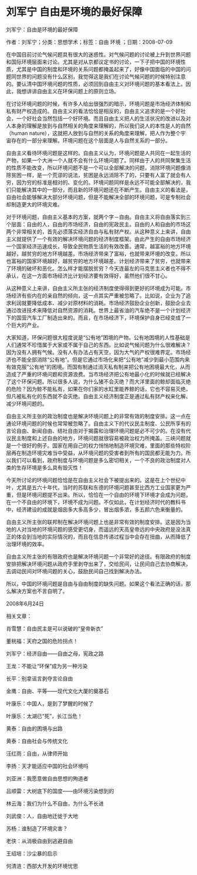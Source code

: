 # 刘军宁  自由是环境的最好保障    
    
刘军宁：自由是环境的最好保障    
作者：刘军宁；分类：思想学术；标签：自由 环境 ；日期：2008-07-09    
在中国目前讨论气候问题具有很大的迷惑性。对气候问题的讨论被上升到世界问题和国际环境层面来讨论。尤其是对从京都议定书的讨论，一下子把中国的环境性质，尤其是中国的制度和环境的关系问题都掩盖起来了，好像中国面临的中国的问题同世界的问题没有什么区别，我觉得这是我们在讨论气候问题的时候特别注意的。要认清中国环境问题的性质，必须回到自由主义对环境问题的基本看法上。因此，我想讲讲自由主义在环保问题上的原则立场。    
在讨论环境问题的时候，有许多人给出很强烈的暗示，环境问题是市场经济体制和私有财产权造成的。自由主义的看法恰恰是相反的，自由主义追求的是一个好社会，一个好社会当然包括一个好环境。而且自由主义把人的生活状况的改进以及对人本身的理解是放到与自然相关的角度来理解的，所以我们说人的本性是人的自然（human nature），这就把人放到与自然的关系的角度来理解，把人作为整个宇宙存在的一部分来理解。环境问题在这个层面是人与自然关系的一部分。    
自由主义看待环境问题是这样的。自由主义认为，环境问题是人共同在一起生活的产物，如果一个大洲一个人就不会有什么环境问题了。同样由于人的共同聚集生活的性质不能改变，所以环境问题不是一个可以全部解决的问题，消除环境问题像消除贫困一样，是一个荒谬的说法，贫困是永远消除不了的，只要有人富了就会有人穷，因为穷的标准是相对的、变化的。环境问题同样是永远不可能全部解决的，我们只能解决其中的一部分，而且新的环境问题还在不断产生。自由主义的看法是，自由社会能够解决大部分环境问题，但是不能解决全部的环境问题，可是专制社会却制造更大的环境灾难。    
对于环境问题，自由主义基本的方案，就两个字－自由。自由主义将自由落实到三个层面：自由的人，自由的市场经济，自由的宪政民主。自由的人和自由的市场这两个非常相关的，首先必须落实经济自由与私有财产权。从这种意义上来讲，自由主义就提供了一个有效的解决环境问题的经济制度框架。由此产生的自由市场经济一个国家经济迅速成长，导致全民物质生活的有效改善。通常，越富裕的地方环境越好，越贫穷的地方环境越差。市场经济带来了富裕，也就带来环境的改变。所以也富裕的国家环境越好，越贫穷的地方环境越差。计划经济带来了贫穷，也就带来了环境的破坏和恶化。怎么样才能摆脱贫穷？今天连最左的马克思主义者也不得不承认，在这一方面市场经济比计划经济要有效得好，虽然他们很不甘心。    
从这种意义上来讲，自由主义所主张的经济制度使得得到更好的环境成为可能。市场经济有些内在的亲自然的倾向，这一点其实严重被忽略了。比如说，企业为了追求利润就要降低成本、减少对原材料的消耗。市场经济鼓励企业创新，鼓励企业去通过改进技术来降低对自然资源的消耗。世界上最省油的汽车绝不是一个计划经济下的国营汽车工厂制造出来的。而且，在市场经济下，环境保护自身已经变成了一个巨大的产业。    
大家知道，环保问题很大程度说是“公有地”困境的产物。公有地困境的人性基础是人们通常不珍惜属于大家或不属于自己的东西。比如说气候问题为什么很难解决？因为没有人拥有气候。没有人有办法占有天空，因为大气的产权很难界定。市场经济也不能全部消除“公有地”。但是它通过市场化来把“公有地”减少到最小范围内来有效克服“公有地”的困境。而国有制通过消灭私有制来把公有地困境最大化，从而造成了严重的环境问题和资源浪费。当市场经济把公有地最小化的时候就已经解决了这个环保问题。所以很多人说，为什么猪不会灭绝？而大洋里面的鲸却面临灭绝的危险？因为鲸不能私有，如果在你们家的水缸里能养鲸的话，它也不容易灭绝，但凡被私有化的东西就不会灭绝。自由主义经济制度正是通过私有财产权来化解、减少环境问题的。    
自由主义所主张的政治制度也是解决环境问题上的非常有效的制度安排。这一点在通论环境问题的时候也常常被忽略了。自由主义下的代议民主制度、公民所享有的言论自由、新闻自由、结社自由对于揭露和治理环境问题是必不可少的。在没有代议民主制度和上述自由的地方，环境问题就很容易被政治权力所掩盖。三峡问题就是一个很好的例子。国家在用自己的权力悄悄地制造环境灾难，里面的那些特权阶层再在制造环境灾难当中受益，从环境问题的受害者到所有的国民都无能为力。所以我们可以看到，政府制度与环境问题是多么密切相关，一个不良的政治制度对人类的生存环境是多么具有毁灭性！    
今天所讨论的环境问题恰恰是在自由主义社会下被提出来的。这是在上个世纪中叶，尤其是五六十年代，当时的苏联和东德的环境问题甚至比西方工业国家更为严重，但是环境问题提不出来。所以，恰恰在一个自由的环境下环境才会成为问题，在一个不自由的环境下，环境不成为问题。不仅如此，在计划经济时代的教科书中，经济建设的成就是烟囱多大多高多少，冒出烟多浓，多五颜六色来衡量的。    
自由主义所主张的联邦制在解决环境问题上也是非常有效的制度安排。这是因为当地的人对当地的环境问题的感受更切身，而遥远的天高皇帝远的中央政府是没法真正的体会到当地的实际情况的，而且在信息传递过程当中会存在扭曲，从而降低了治理环境的效率。    
自由主义所主张的有限政府也是解决环境问题一个非常好的途径。有限政府的制度安排把解决环境问题从政府手里剥夺出来了，交给民间，让民间自己去协商解决，去调动民间对环境问题的关心，鼓励民间自己找到解决办法。    
所以，中国的环境问题是自由与自由制度的缺失问题。如果这个看法正确的话，那么解决方案也不言自明了。    
2008年6月24日    
    
相关文章：    
肖雪慧：自由民主是可以说破的“皇帝新衣”    
董桄福：天府之国的危险拐点！    
刘军宁：经济自由——自由之母，宪政之路    
王龙：不能让“环保”成为另一种污染    
长平：别拿谣言剥夺言论自由    
金鹰：自由、平等——现代文化大厦的奠基石    
叶康乐：中国人，是到了梦醒的时候了    
叶康乐：太湖已“死”，长江当危！    
黄泰：自由的困境与出路    
黄泰：自由社会与传统文化    
汪红雨：自由，从律师开始    
李扬：天才能适应中国的社会环境吗    
刘亚洲：我愿意做自由思想的殉道者    
吕顺雷：大树底下的国度——由环境污染想到的    
林云海：我们为什么不自由，为什么不长进    
刘武俊：人，自由地迁徙于大地    
苏杨：谁制造了环境灾害？    
老侠：从消极自由到逃避自由    
王绍培：沙尘暴的启示    
何清涟：西部大开发的环境忧思